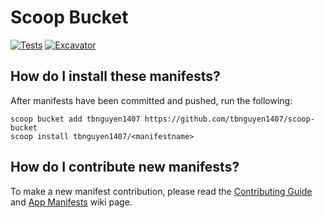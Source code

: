 # Scoop Bucket

<!-- Uncomment the following line after replacing placeholders -->
[![Tests](https://github.com/tbnguyen1407/scoop-bucket/actions/workflows/ci.yml/badge.svg)](https://github.com/tbnguyen1407/scoop-bucket/actions/workflows/ci.yml) [![Excavator](https://github.com/tbnguyen1407/scoop-bucket/actions/workflows/excavator.yml/badge.svg)](https://github.com/tbnguyen1407/scoop-bucket/actions/workflows/excavator.yml)

## How do I install these manifests?

After manifests have been committed and pushed, run the following:

```pwsh
scoop bucket add tbnguyen1407 https://github.com/tbnguyen1407/scoop-bucket
scoop install tbnguyen1407/<manifestname>
```

## How do I contribute new manifests?

To make a new manifest contribution, please read the [Contributing
Guide](https://github.com/ScoopInstaller/.github/blob/main/.github/CONTRIBUTING.md)
and [App Manifests](https://github.com/ScoopInstaller/Scoop/wiki/App-Manifests)
wiki page.
